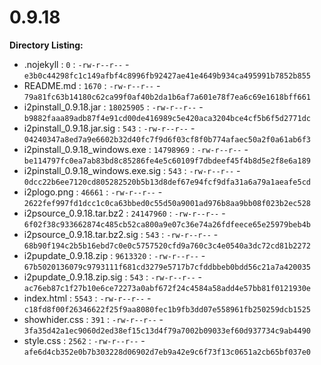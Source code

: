 0.9.18
======

**Directory Listing:**

 - .nojekyll : `0` : `-rw-r--r--` - `e3b0c44298fc1c149afbf4c8996fb92427ae41e4649b934ca495991b7852b855`
 - README.md : `1670` : `-rw-r--r--` - `79a81fc63b14180c62ca99f0af40b2da1b6af7a601e78f7ea6c69e1618bff661`
 - i2pinstall_0.9.18.jar : `18025905` : `-rw-r--r--` - `b9882faaa89adb87f4e91cd00de416989c5e420aca3204bce4cf5b6f5d2771dc`
 - i2pinstall_0.9.18.jar.sig : `543` : `-rw-r--r--` - `04240347a8ed7a9e6602b32d40fc7f9d6f03cf8f0b774afaec50a2f0a61ab6f3`
 - i2pinstall_0.9.18_windows.exe : `14798969` : `-rw-r--r--` - `be114797fc0ea7ab83bd8c85286fe4e5c60109f7dbdeef45f4b8d5e2f8e6a189`
 - i2pinstall_0.9.18_windows.exe.sig : `543` : `-rw-r--r--` - `0dcc22b6ee7120cd805282520b5b13d8def67e94fcf9dfa31a6a79a1aeafe5cd`
 - i2plogo.png : `46661` : `-rw-r--r--` - `2622fef997fd1dcc1c0ca63bbed0c55d50a9001ad976b8aa9bb08f023b2ec528`
 - i2psource_0.9.18.tar.bz2 : `24147960` : `-rw-r--r--` - `6f02f38c933662874c485cb52ca800a9e07c36e74a26fdfeece65e25979beb4b`
 - i2psource_0.9.18.tar.bz2.sig : `543` : `-rw-r--r--` - `68b90f194c2b5b16ebd7c0e0c5757520cfd9a760c3c4e0540a3dc72cd81b2272`
 - i2pupdate_0.9.18.zip : `9613320` : `-rw-r--r--` - `67b5020136079c9793111f681cd3279e5717b7cfddbbeb0bdd56c21a7a420035`
 - i2pupdate_0.9.18.zip.sig : `543` : `-rw-r--r--` - `ac76eb87c1f27b10e6ce72273a0abf672f24c4584a58add4e57bb81f0121930e`
 - index.html : `5543` : `-rw-r--r--` - `c18fd8f00f26346622f25f9aa8080fec1b9fb3dd07e558961fb250259dcb1525`
 - showhider.css : `391` : `-rw-r--r--` - `3fa35d42a1ec9060d2ed38ef15c13d4f79a7002b09033ef60d937734c9ab4490`
 - style.css : `2562` : `-rw-r--r--` - `afe6d4cb352e0b7b303228d06902d7eb9a42e9c6f73f13c0651a2cb65bf037e0`
